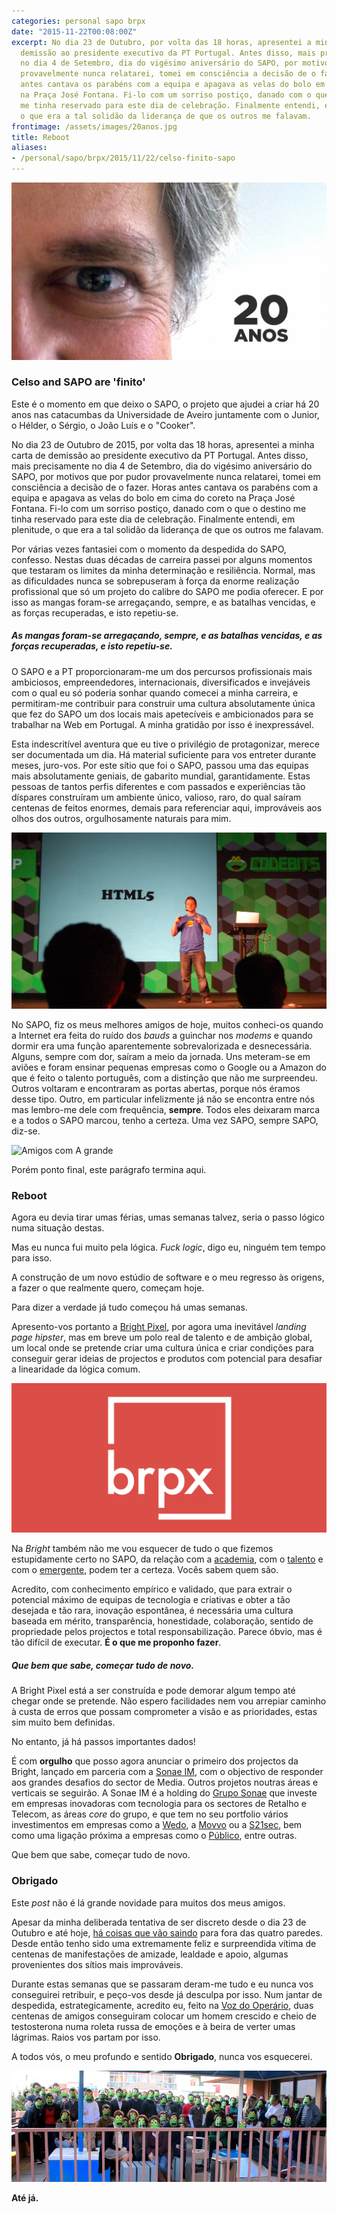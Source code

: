 ```yaml
---
categories: personal sapo brpx
date: "2015-11-22T00:08:00Z"
excerpt: No dia 23 de Outubro, por volta das 18 horas, apresentei a minha carta de
  demissão ao presidente executivo da PT Portugal. Antes disso, mais precisamente
  no dia 4 de Setembro, dia do vigésimo aniversário do SAPO, por motivos que por pudor
  provavelmente nunca relatarei, tomei em consciência a decisão de o fazer. Horas
  antes cantava os parabéns com a equipa e apagava as velas do bolo em cima do coreto
  na Praça José Fontana. Fi-lo com um sorriso postiço, danado com o que o destino
  me tinha reservado para este dia de celebração. Finalmente entendi, em plenitude,
  o que era a tal solidão da liderança de que os outros me falavam.
frontimage: /assets/images/20anos.jpg
title: Reboot
aliases:
- /personal/sapo/brpx/2015/11/22/celso-finito-sapo
---
```


![Livro dos 20 anos](/assets/images/20anos.jpg "Livro dos 20 anos")

### Celso and SAPO are 'finito'

Este é o momento em que deixo o SAPO, o projeto que ajudei a criar há 20 anos nas catacumbas da Universidade de Aveiro juntamente com o Junior, o Hélder, o Sérgio, o João Luís e o "Cooker".

No dia 23 de Outubro de 2015, por volta das 18 horas, apresentei a minha carta de demissão ao presidente executivo da PT Portugal. Antes disso, mais precisamente no dia 4 de Setembro, dia do vigésimo aniversário do SAPO, por motivos que por pudor provavelmente nunca relatarei, tomei em consciência a decisão de o fazer. Horas antes cantava os parabéns com a equipa e apagava as velas do bolo em cima do coreto na Praça José Fontana. Fi-lo com um sorriso postiço, danado com o que o destino me tinha reservado para este dia de celebração. Finalmente entendi, em plenitude, o que era a tal solidão da liderança de que os outros me falavam.

Por várias vezes fantasiei com o momento da despedida do SAPO, confesso. Nestas duas décadas de carreira passei por alguns momentos que testaram os limites da minha determinação e resiliência. Normal, mas as dificuldades nunca se sobrepuseram à força da enorme realização profissional que só um projeto do calibre do SAPO me podia oferecer. E por isso as mangas foram-se arregaçando, sempre, e as batalhas vencidas, e as forças recuperadas, e isto repetiu-se.

##### As mangas foram-se arregaçando, sempre, e as batalhas vencidas, e as forças recuperadas, e isto repetiu-se.

O SAPO e a PT proporcionaram-me um dos percursos profissionais mais ambiciosos, empreendedores, internacionais, diversificados e invejáveis com o qual eu só poderia sonhar quando comecei a minha carreira, e permitiram-me contribuir para construir uma cultura absolutamente única que fez do SAPO um dos locais mais apetecíveis e ambicionados para se trabalhar na Web em Portugal. A minha gratidão por isso é inexpressável.

Esta indescritível aventura que eu tive o privilégio de protagonizar, merece ser documentada um dia. Há material suficiente para vos entreter durante meses, juro-vos. Por este sítio que foi o SAPO, passou uma das equipas mais absolutamente geniais, de gabarito mundial, garantidamente. Estas pessoas de tantos perfis diferentes e com passados e experiências tão díspares construíram um ambiente único, valioso, raro, do qual saíram centenas de feitos enormes, demais para referenciar aqui, improváveis aos olhos dos outros, orgulhosamente naturais para mim.

![O HTML5 vai ser deste tamanho](/assets/images/codebits2009.jpg "O HTML5 vai ser deste tamanho")

No SAPO, fiz os meus melhores amigos de hoje, muitos conheci-os quando a Internet era feita do ruído dos *bauds* a guinchar nos *modems* e quando dormir era uma função aparentemente sobrevalorizada e desnecessária. Alguns, sempre com dor, saíram a meio da jornada. Uns meteram-se em aviões e foram ensinar pequenas empresas como o Google ou a Amazon do que é feito o talento português, com a distinção que não me surpreendeu. Outros voltaram e encontraram as portas abertas, porque nós éramos desse tipo. Outro, em particular infelizmente já não se encontra entre nós mas lembro-me dele com frequência, **sempre**. Todos eles deixaram marca e a todos o SAPO marcou, tenho a certeza. Uma vez SAPO, sempre SAPO, diz-se.

![Amigos com A grande](/assets/images/friendspt.png "Amigos com A grande")

Porém ponto final, este parágrafo termina aqui.

### Reboot

Agora eu devia tirar umas férias, umas semanas talvez, seria o passo lógico numa situação destas.

Mas eu nunca fui muito pela lógica. *Fuck logic*, digo eu, ninguém tem tempo para isso.

A construção de um novo estúdio de software e o meu regresso às origens, a fazer o que realmente quero, começam hoje.

Para dizer a verdade já tudo começou há umas semanas.

Apresento-vos portanto a [Bright Pixel][1], por agora uma inevitável *landing page hipster*, mas em breve um polo real de talento e de ambição global, um local onde se pretende criar uma cultura única e criar condições para conseguir gerar ideias de projectos e produtos com potencial para desafiar a linearidade da lógica comum.

![Bright Pixel](/assets/images/brpx.png "Bright Pixel")

Na *Bright* também não me vou esquecer de tudo o que fizemos estupidamente certo no SAPO, da relação com a [academia][6], com o [talento][7] e com o [emergente][8], podem ter a certeza. Vocês sabem quem são.

Acredito, com conhecimento empírico e validado, que para extrair o potencial máximo de equipas de tecnologia e criativas e obter a tão desejada e tão rara, inovação espontânea, é necessária uma cultura baseada em mérito, transparência, honestidade, colaboração, sentido de propriedade pelos projectos e total responsabilização. Parece óbvio, mas é tão difícil de executar. **É o que me proponho fazer**.

##### Que bem que sabe, começar tudo de novo.

A Bright Pixel está a ser construída e pode demorar algum tempo até chegar onde se pretende. Não espero facilidades nem vou arrepiar caminho à custa de erros que possam comprometer a visão e as prioridades, estas sim muito bem definidas.

No entanto, já há passos importantes dados!

É com **orgulho** que posso agora anunciar o primeiro dos projectos da Bright, lançado em parceria com a [Sonae IM][9], com o objectivo de responder aos grandes desafios do sector de Media. Outros projetos noutras áreas e verticais se seguirão. A Sonae IM é a holding do [Grupo Sonae][12] que investe em empresas inovadoras com tecnologia para os sectores de Retalho e Telecom, as áreas *core* do grupo, e que tem no seu portfolio vários investimentos em empresas como a [Wedo][2], a [Movvo][3] ou a [S21sec][4], bem como uma ligação próxima a empresas como o [Público][5], entre outras.

Que bem que sabe, começar tudo de novo.

### Obrigado

Este *post* não é lá grande novidade para muitos dos meus amigos.

Apesar da minha deliberada tentativa de ser discreto desde o dia 23 de Outubro e até hoje, [há coisas que vão saindo][10] para fora das quatro paredes. Desde então tenho sido uma extremamente feliz e surpreendida vítima de centenas de manifestações de amizade, lealdade e apoio, algumas provenientes dos sítios mais improváveis. 

Durante estas semanas que se passaram deram-me tudo e eu nunca vos conseguirei retribuir, e peço-vos desde já desculpa por isso. Num jantar de despedida, estrategicamente, acredito eu, feito na [Voz do Operário][11], duas centenas de amigos conseguiram colocar um homem crescido e cheio de testosterona numa roleta russa de emoções e à beira de verter umas lágrimas. Raios vos partam por isso.

A todos vós, o meu profundo e sentido **Obrigado**, nunca vos esquecerei.

![Obrigado.](/assets/images/saposnaprisao.jpg "Obrigado.")

**Até já.**


[1]: http://brpx.io/
[2]: http://www.wedotechnologies.com/en/
[3]: https://movvo.com/
[4]: http://www.s21sec.com/
[5]: http://www.publico.pt/
[6]: http://labs.sapo.pt/
[7]: https://codebits.eu/
[8]: http://makerfairelisbon.com/
[9]: http://www.sonae.pt/en/media/business-areas/
[10]: http://economico.sapo.pt/noticias/director-e-cofundador-do-sapo-demitese_232603.html
[11]: http://www.vozoperario.pt/
[12]: http://www.sonae.pt/pt/